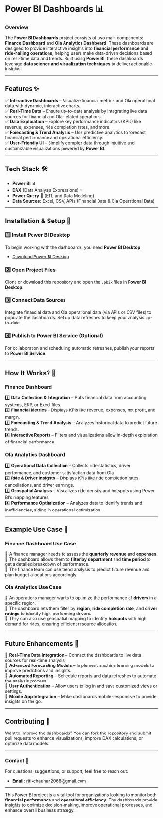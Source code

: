 # **Power BI Dashboards 📊**

### **Overview**  
The **Power BI Dashboards** project consists of two main components: **Finance Dashboard** and **Ola Analytics Dashboard**. These dashboards are designed to provide interactive insights into **financial performance** and **ride-hailing operations**, helping users make data-driven decisions based on real-time data and trends. Built using **Power BI**, these dashboards leverage **data science and visualization techniques** to deliver actionable insights.

---

## **Features** ✨  
✅ **Interactive Dashboards** – Visualize financial metrics and Ola operational data with dynamic, interactive charts.  
✅ **Real-Time Data** – Ensure up-to-date analysis by integrating live data sources for financial and Ola-related operations.  
✅ **Data Exploration** – Explore key performance indicators (KPIs) like revenue, expenses, ride completion rates, and more.  
✅ **Forecasting & Trend Analysis** – Use predictive analytics to forecast financial performance and operational efficiency.  
✅ **User-Friendly UI** – Simplify complex data through intuitive and customizable visualizations powered by **Power BI**.

---

## **Tech Stack** 🛠️  
- **Power BI** 📊  
- **DAX** (Data Analysis Expressions) 💡  
- **Power Query** 🔧 (ETL and Data Modeling)  
- **Data Sources:** Excel, CSV, APIs (Financial Data & Ola Operational Data)

---

## **Installation & Setup** 🚀  

### **1️⃣ Install Power BI Desktop**  
To begin working with the dashboards, you need **Power BI Desktop**:
- [Download Power BI Desktop](https://powerbi.microsoft.com/en-us/desktop/)

### **2️⃣ Open Project Files**  
Clone or download this repository and open the `.pbix` files in **Power BI Desktop**.

### **3️⃣ Connect Data Sources**  
Integrate financial data and Ola operational data (via APIs or CSV files) to populate the dashboards. Set up data refreshes to keep your analysis up-to-date.

### **4️⃣ Publish to Power BI Service** (Optional)  
For collaboration and scheduling automatic refreshes, publish your reports to **Power BI Service**.

---

## **How It Works? 🤔**  
### **Finance Dashboard**  
1️⃣ **Data Collection & Integration** – Pulls financial data from accounting systems, ERP, or Excel files.  
2️⃣ **Financial Metrics** – Displays KPIs like revenue, expenses, net profit, and margin.  
3️⃣ **Forecasting & Trend Analysis** – Analyzes historical data to predict future trends.  
4️⃣ **Interactive Reports** – Filters and visualizations allow in-depth exploration of financial performance.

### **Ola Analytics Dashboard**  
1️⃣ **Operational Data Collection** – Collects ride statistics, driver performance, and customer satisfaction data from Ola.  
2️⃣ **Ride & Driver Insights** – Displays KPIs like ride completion rates, cancellations, and driver earnings.  
3️⃣ **Geospatial Analysis** – Visualizes ride density and hotspots using Power BI’s mapping features.  
4️⃣ **Performance Optimization** – Analyzes data to identify trends and inefficiencies, aiding in operational optimization.

---

## **Example Use Case 🍿**

### **Finance Dashboard Use Case**  
🔹 A finance manager needs to assess the **quarterly revenue** and **expenses**.  
🔹 The dashboard allows them to **filter by department** and **time period** to get a detailed breakdown of performance.  
🔹 The finance team can use trend analysis to predict future revenue and plan budget allocations accordingly.

### **Ola Analytics Use Case**  
🔹 An operations manager wants to optimize the performance of **drivers** in a specific region.  
🔹 The dashboard lets them filter by **region**, **ride completion rate**, and **driver ratings** to identify high-performing drivers.  
🔹 They can also use geospatial mapping to identify **hotspots** with high demand for rides, ensuring efficient resource allocation.

---

## **Future Enhancements 🚀**  
🔹 **Real-Time Data Integration** – Connect the dashboards to live data sources for real-time analysis.  
🔹 **Advanced Forecasting Models** – Implement machine learning models to improve predictions and insights.  
🔹 **Automated Reporting** – Schedule reports and data refreshes to automate the analysis process.  
🔹 **User Authentication** – Allow users to log in and save customized views or settings.  
🔹 **Mobile App Integration** – Make dashboards mobile-responsive to provide insights on the go.

---

## **Contributing 🤝**  
Want to improve the dashboards? You can fork the repository and submit pull requests to enhance visualizations, improve DAX calculations, or optimize data models.

---

### **Contact 📩**  
For questions, suggestions, or support, feel free to reach out:  
- **Email:** ritikchauhan2068@gmail.com  


---

This Power BI project is a vital tool for organizations looking to monitor both **financial performance** and **operational efficiency**. The dashboards provide insights to optimize decision-making, improve operational processes, and enhance overall business strategy.

